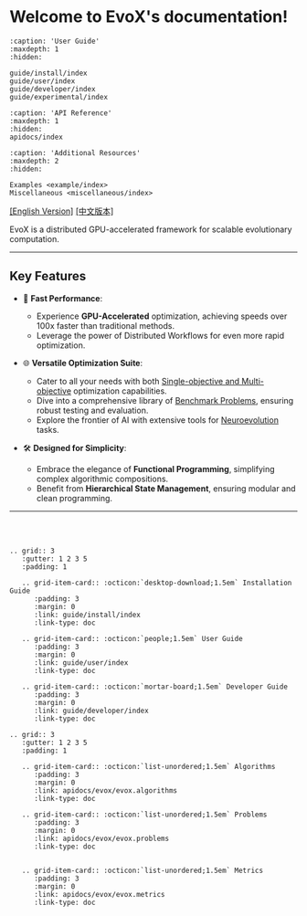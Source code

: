 # Welcome to EvoX's documentation!


```{toctree}
:caption: 'User Guide'
:maxdepth: 1
:hidden:

guide/install/index
guide/user/index
guide/developer/index
guide/experimental/index
```

```{toctree}
:caption: 'API Reference'
:maxdepth: 1
:hidden:
apidocs/index
```

```{toctree}
:caption: 'Additional Resources'
:maxdepth: 2
:hidden:

Examples <example/index>
Miscellaneous <miscellaneous/index>
```

[[English Version]](https://evox.readthedocs.io/en/latest/)   [[中文版本]](https://evox.readthedocs.io/zh/latest/)

EvoX is a distributed GPU-accelerated framework for scalable evolutionary computation.

---

## Key Features

- 🚀 **Fast Performance**:
  - Experience **GPU-Accelerated** optimization, achieving speeds over 100x faster than traditional methods.
  - Leverage the power of Distributed Workflows for even more rapid optimization.

- 🌐 **Versatile Optimization Suite**:
  - Cater to all your needs with both [Single-objective and Multi-objective](#algorithms) optimization capabilities.
  - Dive into a comprehensive library of [Benchmark Problems](#problems), ensuring robust testing and evaluation.
  - Explore the frontier of AI with extensive tools for [Neuroevolution](#neuroevolution) tasks.

- 🛠️ **Designed for Simplicity**:
  - Embrace the elegance of **Functional Programming**, simplifying complex algorithmic compositions.
  - Benefit from **Hierarchical State Management**, ensuring modular and clean programming.

---
<br></br>

```{eval-rst}
.. grid:: 3
   :gutter: 1 2 3 5
   :padding: 1

   .. grid-item-card:: :octicon:`desktop-download;1.5em` Installation Guide
      :padding: 3
      :margin: 0
      :link: guide/install/index
      :link-type: doc

   .. grid-item-card:: :octicon:`people;1.5em` User Guide
      :padding: 3
      :margin: 0
      :link: guide/user/index
      :link-type: doc

   .. grid-item-card:: :octicon:`mortar-board;1.5em` Developer Guide
      :padding: 3
      :margin: 0
      :link: guide/developer/index
      :link-type: doc

.. grid:: 3
   :gutter: 1 2 3 5
   :padding: 1

   .. grid-item-card:: :octicon:`list-unordered;1.5em` Algorithms
      :padding: 3
      :margin: 0
      :link: apidocs/evox/evox.algorithms
      :link-type: doc

   .. grid-item-card:: :octicon:`list-unordered;1.5em` Problems
      :padding: 3
      :margin: 0
      :link: apidocs/evox/evox.problems
      :link-type: doc


   .. grid-item-card:: :octicon:`list-unordered;1.5em` Metrics
      :padding: 3
      :margin: 0
      :link: apidocs/evox/evox.metrics
      :link-type: doc
```
